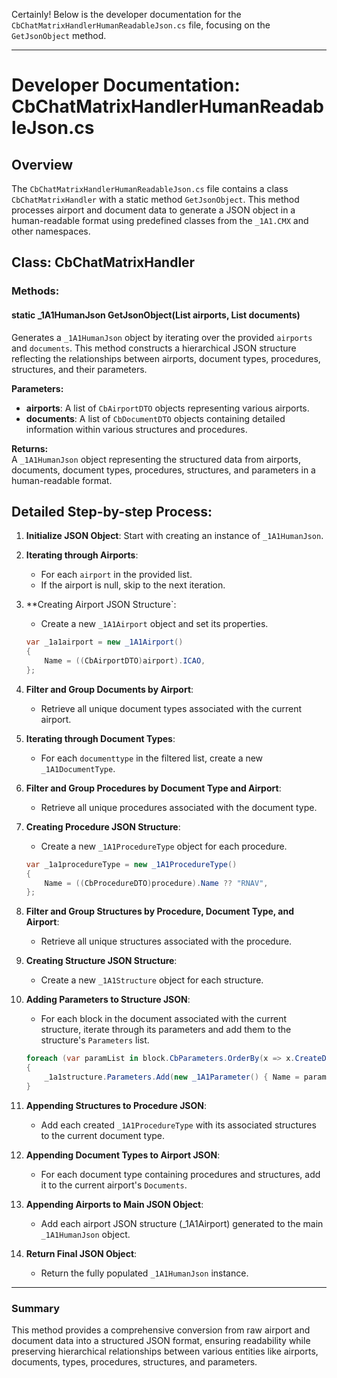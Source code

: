 <!-- Generated on 2025-07-27T02:26:32.775358 -->
Certainly! Below is the developer documentation for the `CbChatMatrixHandlerHumanReadableJson.cs` file, focusing on the `GetJsonObject` method.

---

# Developer Documentation: CbChatMatrixHandlerHumanReadableJson.cs

## Overview
The `CbChatMatrixHandlerHumanReadableJson.cs` file contains a class `CbChatMatrixHandler` with a static method `GetJsonObject`. This method processes airport and document data to generate a JSON object in a human-readable format using predefined classes from the `_1A1.CMX` and other namespaces.

## Class: CbChatMatrixHandler

### Methods:
#### static _1A1HumanJson GetJsonObject(List<CbAirportDTO> airports, List<CbDocumentDTO> documents)

Generates a `_1A1HumanJson` object by iterating over the provided `airports` and `documents`. This method constructs a hierarchical JSON structure reflecting the relationships between airports, document types, procedures, structures, and their parameters.

**Parameters:**
- **airports**: A list of `CbAirportDTO` objects representing various airports.
- **documents**: A list of `CbDocumentDTO` objects containing detailed information within various structures and procedures.

**Returns:**  
A `_1A1HumanJson` object representing the structured data from airports, documents, document types, procedures, structures, and parameters in a human-readable format.

## Detailed Step-by-step Process:

1. **Initialize JSON Object**: Start with creating an instance of `_1A1HumanJson`.

2. **Iterating through Airports**:
    - For each `airport` in the provided list.
    - If the airport is null, skip to the next iteration.
  
3. **Creating Airport JSON Structure`:
    - Create a new `_1A1Airport` object and set its properties.

    ```csharp
    var _1a1airport = new _1A1Airport()
    {
        Name = ((CbAirportDTO)airport).ICAO,
    };
    ```

4. **Filter and Group Documents by Airport**:
    - Retrieve all unique document types associated with the current airport.
  
5. **Iterating through Document Types**:
    - For each `documenttype` in the filtered list, create a new `_1A1DocumentType`.
  
6. **Filter and Group Procedures by Document Type and Airport**:
    - Retrieve all unique procedures associated with the document type.
  
7. **Creating Procedure JSON Structure**:
    - Create a new `_1A1ProcedureType` object for each procedure.

    ```csharp
    var _1a1procedureType = new _1A1ProcedureType()
    {
        Name = ((CbProcedureDTO)procedure).Name ?? "RNAV",
    };
    ```

8. **Filter and Group Structures by Procedure, Document Type, and Airport**:
    - Retrieve all unique structures associated with the procedure.

9. **Creating Structure JSON Structure**:
    - Create a new `_1A1Structure` object for each structure.
  
10. **Adding Parameters to Structure JSON**:
    - For each block in the document associated with the current structure, iterate through its parameters and add them to the structure's `Parameters` list.

    ```csharp
    foreach (var paramList in block.CbParameters.OrderBy(x => x.CreateDate))
    {
        _1a1structure.Parameters.Add(new _1A1Parameter() { Name = paramList.CbParameterDefinition.Name, Value = paramList.Value });
    }
    ```

11. **Appending Structures to Procedure JSON**:
    - Add each created `_1A1ProcedureType` with its associated structures to the current document type.

12. **Appending Document Types to Airport JSON**:
    - For each document type containing procedures and structures, add it to the current airport's `Documents`.

13. **Appending Airports to Main JSON Object**:
    - Add each airport JSON structure (_1A1Airport) generated to the main `_1A1HumanJson` object.

14. **Return Final JSON Object**:
    - Return the fully populated `_1A1HumanJson` instance.

---

### Summary
This method provides a comprehensive conversion from raw airport and document data into a structured JSON format, ensuring readability while preserving hierarchical relationships between various entities like airports, documents, types, procedures, structures, and parameters.
